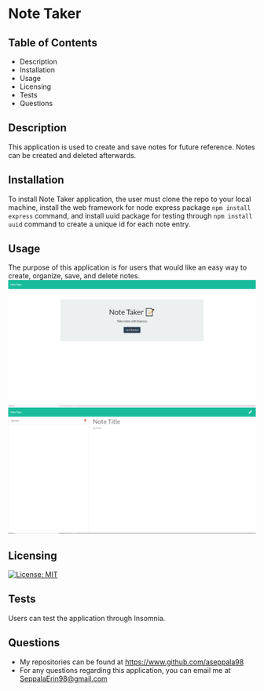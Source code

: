 # Note Taker
## Table of Contents
* Description
* Installation
* Usage
* Licensing
* Tests
* Questions
## Description
This application is used to create and save notes for future reference. Notes can be created and deleted afterwards.
## Installation
To install Note Taker application, the user must clone the repo to your local machine, install the web framework for node express package `npm install express` command, and install uuid package for testing through `npm install uuid` command to create a unique id for each note entry.
## Usage
The purpose of this application is for users that would like an easy way to create, organize, save, and delete notes.
![Picture of Note-Taker Main Screen](./Assets/Note-Taker-Main.PNG)
![Picture of Note-Taker Notes Screen](./Assets/Note-Taker-Notes.PNG)
## Licensing
[![License: MIT](https://img.shields.io/badge/License-MIT-blue.svg)](https://opensource.org/licenses/MIT)
## Tests
Users can test the application through Insomnia.
## Questions
* My repositories can be found at https://www.github.com/aseppala98
* For any questions regarding this application, you can email me at SeppalaErin98@gmail.com